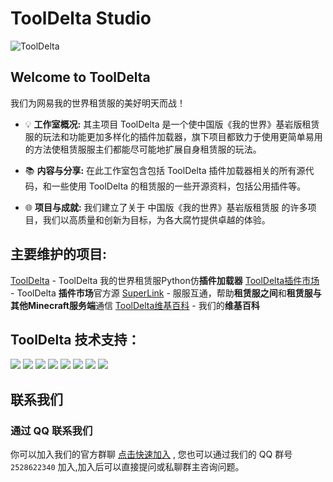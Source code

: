 # ToolDelta Studio

![ToolDelta](https://github.com/wling-art/wling-art/assets/90316914/540521e3-65c6-4638-9a41-40eee966d426)

## Welcome to ToolDelta

我们为网易我的世界租赁服的美好明天而战！

- 💡 **工作室概况:** 其主项目 ToolDelta 是一个使中国版《我的世界》基岩版租赁服的玩法和功能更加多样化的插件加载器，旗下项目都致力于使用更简单易用的方法使租赁服服主们都能尽可能地扩展自身租赁服的玩法。

- 📚 **内容与分享:** 在此工作室包含包括 ToolDelta 插件加载器相关的所有源代码，和一些使用 ToolDelta 的租赁服的一些开源资料，包括公用插件等。

- 🌐 **项目与成就:** 我们建立了关于 中国版《我的世界》基岩版租赁服 的许多项目，我们以高质量和创新为目标，为各大腐竹提供卓越的体验。

## 主要维护的项目:

[ToolDelta](https://github.com/ToolDelta/ToolDelta) - ToolDelta 我的世界租赁服Python仿**插件加载器**
[ToolDelta插件市场](https://github.com/ToolDelta/PluginMarket) - ToolDelta **插件市场**官方源
[SuperLink](https://github.com/ToolDelta/SuperLink) - 服服互通，帮助**租赁服之间**和**租赁服与其他Minecraft服务端**通信
[ToolDelta维基百科](https://github.com/ToolDelta/Wiki) - 我们的**维基百科**


## ToolDelta 技术支持：

![](https://img.shields.io/badge/-Windows-0078D4?style=flat-square&logo=windows&logoColor=white)
![](https://img.shields.io/badge/-Ubuntu-E95420?style=flat-square&logo=ubuntu&logoColor=white)
![](https://img.shields.io/badge/debian-0078d6?style=flat-square&logo=debian&logoColor=fff)
![](https://img.shields.io/badge/-Python-3e74a2?style=flat-square&logo=Python&logoColor=fff)
![](https://img.shields.io/badge/-Go-00ADD8?style=flat-square&logo=go&logoColor=fff)
![](https://img.shields.io/badge/-JavaScript-eeca03?style=flat-square&logo=javascript&logoColor=fff)
![](https://img.shields.io/badge/-Docker-232496ED?style=flat-square&logo=docker&logoColor=white)
![](https://img.shields.io/badge/-C-A8B9CC?style=flat-square&logo=c&logoColor=white)

## 联系我们

### 通过 QQ 联系我们

你可以加入我们的官方群聊 [点击快速加入](http://qm.qq.com/cgi-bin/qm/qr?\_wv=1027\&k=QLrR-96sjjag6kW4s4aEiaCgSISS82rQ\&authKey=dT4xz1yY6M0JZSwPr5M1KylWGRQtKsrebJR4k5KY17ydwj7WgsH5KKKArRDzunLU\&noverify=0\&group\_code=2528622340) , 您也可以通过我们的 QQ 群号 `2528622340` 加入,加入后可以直接提问或私聊群主咨询问题。